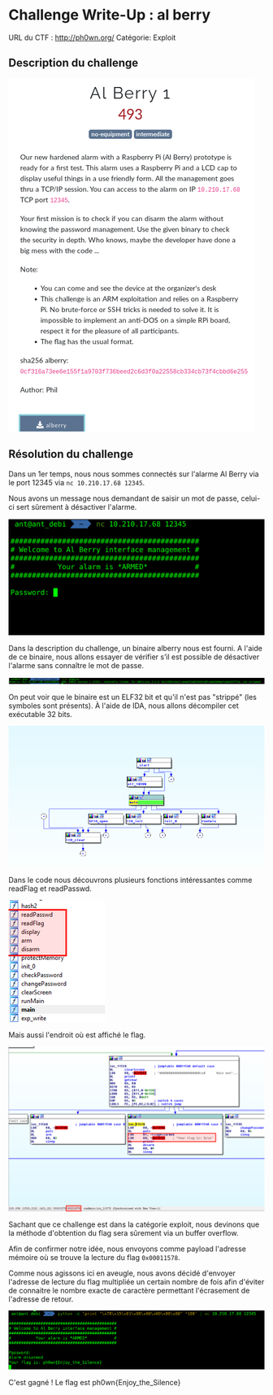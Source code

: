 # Challenge Write-Up : al berry

URL du CTF : http://ph0wn.org/
Catégorie: Exploit

## Description du challenge

![Image](Screen/003.png)

## Résolution du challenge

Dans un 1er temps, nous nous sommes connectés sur l'alarme Al Berry via le port 12345 via ```nc 10.210.17.68 12345```.


Nous avons un message nous demandant de saisir un mot de passe, celui-ci sert sûrement à désactiver l'alarme.

![Image](Screen/004.png)

Dans la description du challenge, un binaire alberry nous est fourni.
A l'aide de ce binaire, nous allons essayer de vérifier s’il est possible de désactiver l'alarme sans connaître le mot de passe.

![Image](Screen/014.png)

On peut voir que le binaire est un ELF32 bit et qu'il n'est pas "strippé" (les symboles sont présents). 
À l'aide de IDA, nous allons décompiler cet exécutable 32 bits.

![Image](Screen/015.png)

Dans le code nous découvrons plusieurs fonctions intéressantes comme readFlag et readPasswd.

![Image](Screen/019.png)

Mais aussi l'endroit où est affiché le flag.

![Image](Screen/017.png)

Sachant que ce challenge est dans la catégorie exploit, nous devinons que la méthode d'obtention du flag sera sûrement via un buffer overflow.

Afin de confirmer notre idée, nous envoyons comme payload l'adresse mémoire où se trouve la lecture du flag ```0x00011578```.

Comme nous agissons ici en aveugle, nous avons décidé d'envoyer l'adresse de lecture du flag multipliée un certain nombre de fois afin d'éviter de connaitre le nombre exacte de caractère permettant l'écrasement de l'adresse de retour.

![Image](Screen/011.png)

C'est gagné ! Le flag est ph0wn{Enjoy_the_Silence}
